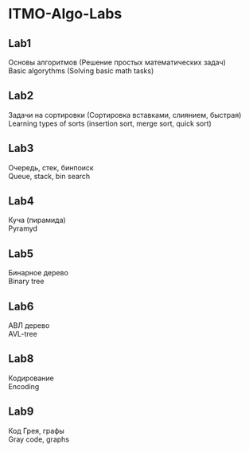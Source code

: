 # ITMO-Algo-Labs
## Lab1
Основы алгоритмов (Решение простых математических задач)<br />
Basic algorythms (Solving basic math tasks)
## Lab2
Задачи на сортировки (Сортировка вставками, слиянием, быстрая)<br />
Learning types of sorts (insertion sort, merge sort, quick sort)
## Lab3
Очередь, стек, бинпоиск<br />
Queue, stack, bin search
## Lab4
Куча (пирамида)<br />
Pyramyd
## Lab5
Бинарное дерево<br />
Binary tree
## Lab6
АВЛ дерево<br />
AVL-tree
## Lab8
Кодирование<br />
Encoding
## Lab9
Код Грея, графы<br />
Gray code, graphs
